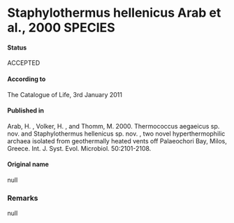 # Staphylothermus hellenicus Arab et al., 2000 SPECIES

#### Status
ACCEPTED

#### According to
The Catalogue of Life, 3rd January 2011

#### Published in
Arab, H. , Volker, H. , and Thomm, M. 2000. Thermococcus aegaeicus sp. nov. and Staphylothermus hellenicus sp. nov. , two novel hyperthermophilic archaea isolated from geothermally heated vents off Palaeochori Bay, Milos, Greece. Int. J. Syst. Evol. Microbiol. 50:2101-2108.

#### Original name
null

### Remarks
null